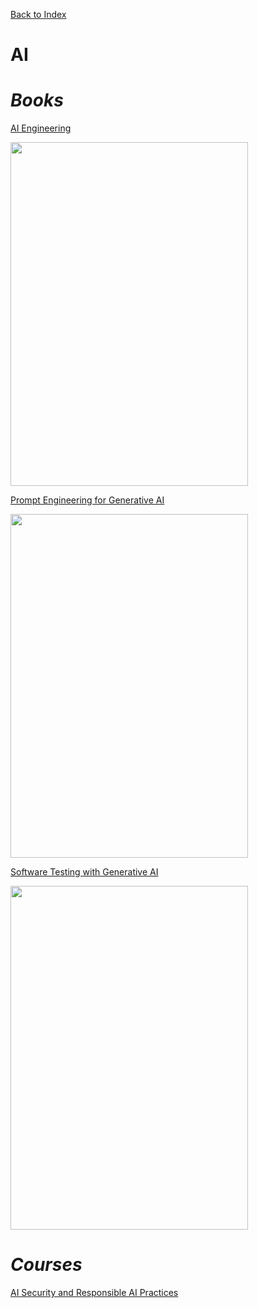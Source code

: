 [Back to Index](index.html)

# AI

# ***Books***

[AI Engineering](https://learning.oreilly.com/library/view/ai-engineering/9781098166298/)

<img src="https://learning.oreilly.com/api/v2/epubs/urn:orm:book:9781098166298/files/assets/cover.png" width="380" height="550" />

[Prompt Engineering for Generative AI](https://learning.oreilly.com/library/view/prompt-engineering-for/9781098153427/)

<img src="https://learning.oreilly.com/api/v2/epubs/urn:orm:book:9781098153427/files/assets/cover.png" width="380" height="550" />

[Software Testing with Generative AI](https://learning.oreilly.com/library/view/software-testing-with/9781633437364/)

<img src="https://learning.oreilly.com/api/v2/epubs/urn:orm:book:9781633437364/files/cover.jpeg" width="380" height="550" />

# ***Courses***

[AI Security and Responsible AI Practices](https://learning.oreilly.com/course/ai-security-and/9780138361600/)